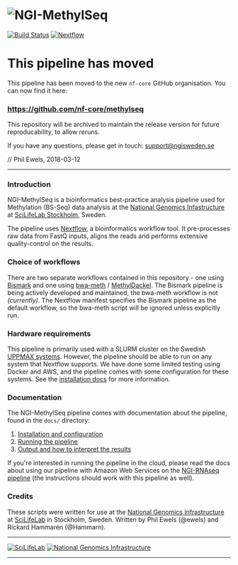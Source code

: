 # ![NGI-MethylSeq](docs/images/NGI-MethylSeq_logo.png)

[![Build Status](https://travis-ci.org/SciLifeLab/NGI-MethylSeq.svg?branch=master)](https://travis-ci.org/SciLifeLab/NGI-MethylSeq)
[![Nextflow](https://img.shields.io/badge/nextflow-%E2%89%A50.25.1-brightgreen.svg)](https://www.nextflow.io/)

# This pipeline has moved

This pipeline has been moved to the new `nf-core` GitHub organisation. You can now
find it here:

### https://github.com/nf-core/methylseq

This repository will be archived to maintain the release version for future
reproducability, to allow reruns.

If you have any questions, please get in touch: support@ngisweden.se

// Phil Ewels, 2018-03-12

---

### Introduction

NGI-MethylSeq is a bioinformatics best-practice analysis pipeline used for Methylation (BS-Seq) data analysis at the [National Genomics Infastructure](https://ngisweden.scilifelab.se/) at [SciLifeLab Stockholm](https://www.scilifelab.se/platforms/ngi/), Sweden.

The pipeline uses [Nextflow](https://www.nextflow.io), a bioinformatics workflow tool. It pre-processes raw data from FastQ inputs, aligns the reads and performs extensive quality-control on the results.

### Choice of workflows

There are two separate workflows contained in this repository - one using [Bismark](https://github.com/FelixKrueger/Bismark) and one using [bwa-meth](https://github.com/brentp/bwa-meth) / [MethylDackel](https://github.com/dpryan79/methyldackel). The Bismark pipeline is being actively developed and maintained, the bwa-meth workflow is not _(currently)_. The Nextflow manifest specifies the Bismark pipeline as the default workflow, so the bwa-meth script will be ignored unless explicitly run.

### Hardware requirements

This pipeline is primarily used with a SLURM cluster on the Swedish [UPPMAX systems](https://www.uppmax.uu.se). However, the pipeline should be able to run on any system that Nextflow supports. We have done some limited testing using Docker and AWS, and the pipeline comes with some configuration for these systems. See the [installation docs](docs/installation.md) for more information.

### Documentation
The NGI-MethylSeq pipeline comes with documentation about the pipeline, found in the `docs/` directory:

1. [Installation and configuration](docs/installation.md)
2. [Running the pipeline](docs/usage.md)
3. [Output and how to interpret the results](docs/output.md)

If you're interested in running the pipeline in the cloud, please read the docs about using our pipeline with Amazon Web Services on the [NGI-RNAseq pipeline](https://github.com/SciLifeLab/NGI-RNAseq/blob/master/docs/amazon_web_services.md) (the instructions should work with this pipeline as well).

### Credits
These scripts were written for use at the [National Genomics Infrastructure](https://portal.scilifelab.se/genomics/) at [SciLifeLab](http://www.scilifelab.se/) in Stockholm, Sweden. Written by Phil Ewels (@ewels) and Rickard Hammarén (@Hammarn).

---

[![SciLifeLab](https://raw.githubusercontent.com/SciLifeLab/NGI-MethylSeq/master/docs/images/SciLifeLab_logo.png)](http://www.scilifelab.se/)
[![National Genomics Infrastructure](https://raw.githubusercontent.com/SciLifeLab/NGI-MethylSeq/master/docs/images/NGI_logo.png)](https://ngisweden.scilifelab.se/)

---
